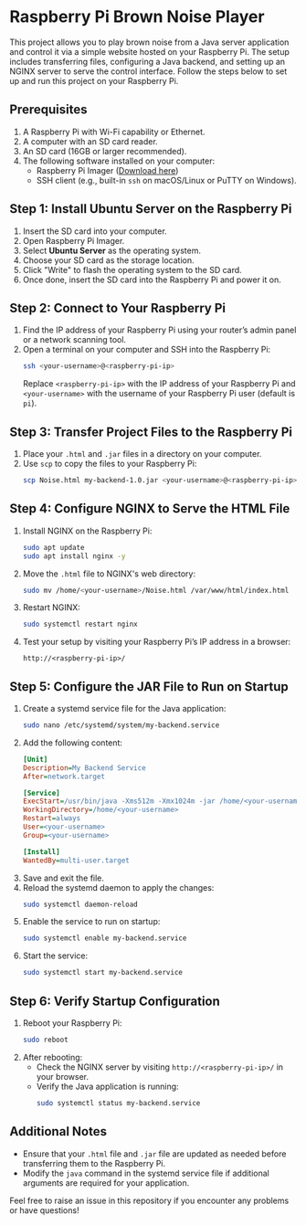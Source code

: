 # Raspberry Pi Brown Noise Player

This project allows you to play brown noise from a Java server application and control it via a simple website hosted on your Raspberry Pi. The setup includes transferring files, configuring a Java backend, and setting up an NGINX server to serve the control interface. Follow the steps below to set up and run this project on your Raspberry Pi.

## Prerequisites

1. A Raspberry Pi with Wi-Fi capability or Ethernet.
2. A computer with an SD card reader.
3. An SD card (16GB or larger recommended).
4. The following software installed on your computer:
   - Raspberry Pi Imager ([Download here](https://www.raspberrypi.com/software/))
   - SSH client (e.g., built-in `ssh` on macOS/Linux or PuTTY on Windows).

## Step 1: Install Ubuntu Server on the Raspberry Pi

1. Insert the SD card into your computer.
2. Open Raspberry Pi Imager.
3. Select **Ubuntu Server** as the operating system.
4. Choose your SD card as the storage location.
5. Click "Write" to flash the operating system to the SD card.
6. Once done, insert the SD card into the Raspberry Pi and power it on.

## Step 2: Connect to Your Raspberry Pi

1. Find the IP address of your Raspberry Pi using your router’s admin panel or a network scanning tool.
2. Open a terminal on your computer and SSH into the Raspberry Pi:
   ```bash
   ssh <your-username>@<raspberry-pi-ip>
   ```
   Replace `<raspberry-pi-ip>` with the IP address of your Raspberry Pi and `<your-username>` with the username of your Raspberry Pi user (default is `pi`).

## Step 3: Transfer Project Files to the Raspberry Pi

1. Place your `.html` and `.jar` files in a directory on your computer.
2. Use `scp` to copy the files to your Raspberry Pi:
   ```bash
   scp Noise.html my-backend-1.0.jar <your-username>@<raspberry-pi-ip>:/home/<your-username>/
   ```

## Step 4: Configure NGINX to Serve the HTML File

1. Install NGINX on the Raspberry Pi:
   ```bash
   sudo apt update
   sudo apt install nginx -y
   ```
2. Move the `.html` file to NGINX's web directory:
   ```bash
   sudo mv /home/<your-username>/Noise.html /var/www/html/index.html
   ```
3. Restart NGINX:
   ```bash
   sudo systemctl restart nginx
   ```
4. Test your setup by visiting your Raspberry Pi’s IP address in a browser:
   ```
   http://<raspberry-pi-ip>/
   ```

## Step 5: Configure the JAR File to Run on Startup

1. Create a systemd service file for the Java application:
   ```bash
   sudo nano /etc/systemd/system/my-backend.service
   ```
2. Add the following content:
   ```ini
   [Unit]
   Description=My Backend Service
   After=network.target

   [Service]
   ExecStart=/usr/bin/java -Xms512m -Xmx1024m -jar /home/<your-username>/my-backend-1.0.jar
   WorkingDirectory=/home/<your-username>
   Restart=always
   User=<your-username>
   Group=<your-username>

   [Install]
   WantedBy=multi-user.target
   ```
3. Save and exit the file.
4. Reload the systemd daemon to apply the changes:
   ```bash
   sudo systemctl daemon-reload
   ```
5. Enable the service to run on startup:
   ```bash
   sudo systemctl enable my-backend.service
   ```
6. Start the service:
   ```bash
   sudo systemctl start my-backend.service
   ```

## Step 6: Verify Startup Configuration

1. Reboot your Raspberry Pi:
   ```bash
   sudo reboot
   ```
2. After rebooting:
   - Check the NGINX server by visiting `http://<raspberry-pi-ip>/` in your browser.
   - Verify the Java application is running:
     ```bash
     sudo systemctl status my-backend.service
     ```

## Additional Notes

- Ensure that your `.html` file and `.jar` file are updated as needed before transferring them to the Raspberry Pi.
- Modify the `java` command in the systemd service file if additional arguments are required for your application.

Feel free to raise an issue in this repository if you encounter any problems or have questions!

